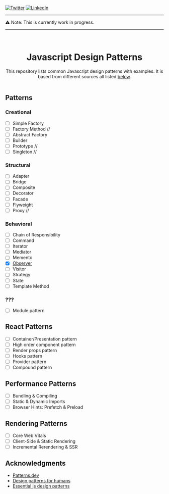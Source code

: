 [![Twitter][twitter-shield]][twitter-url]
[![LinkedIn][linkedin-shield]][linkedin-url]

***
:warning: Note: This is currently work in progress.
***

<!-- PROJECT LOGO -->
<br />
<div align="center">
<h1 align="center">Javascript Design Patterns</h3>

  <p align="center">
    This repository lists common Javascript design patterns with examples. It is based from different sources all listed <a href="#acknowledgments">below</a>.  
    <br />
    <br />
  </p>
</div>

## Patterns

### Creational

- [ ] Simple Factory
- [ ] Factory Method //
- [ ] Abstract Factory
- [ ] Builder
- [ ] Prototype //
- [ ] Singleton //

### Structural
- [ ] Adapter
- [ ] Bridge
- [ ] Composite
- [ ] Decorator
- [ ] Facade
- [ ] Flyweight
- [ ] Proxy //

### Behavioral
- [ ] Chain of Responsibility
- [ ] Command
- [ ] Iterator
- [ ] Mediator
- [ ] Memento
- [x] [Observer](./Behavioral/Observer/README.md)
- [ ] Visitor
- [ ] Strategy
- [ ] State
- [ ] Template Method

### ???
- [ ] Module pattern

## **React Patterns**

- [ ] Container/Presentation pattern
- [ ] High order component pattern
- [ ] Render props pattern
- [ ] Hooks pattern
- [ ] Provider pattern
- [ ] Compound pattern

## **Performance Patterns**

- [ ] Bundling & Compiling
- [ ] Static & Dynamic Imports
- [ ] Browser Hints: Prefetch & Preload

## **Rendering Patterns**

- [ ] Core Web Vitals
- [ ] Client-Side & Static Rendering
- [ ] Incremental Rerendering & SSR

<!-- ACKNOWLEDGMENTS -->
## Acknowledgments
<a name="acknowledgments"></a>
* [Patterns.dev](https://www.patterns.dev/)
* [Design patterns for humans](https://github.com/kamranahmedse/design-patterns-for-humans)
* [Essential js design patterns](https://github.com/addyosmani/essential-js-design-patterns)

<!-- MARKDOWN LINKS & IMAGES -->
[linkedin-shield]: https://img.shields.io/badge/-LinkedIn-black.svg?style=for-the-badge&logo=linkedin&colorB=555
[linkedin-url]: https://linkedin.com/in/catiagomes82
[twitter-shield]: https://img.shields.io/badge/twitter-1A8CD8?style=for-the-badge&logo=twitter&logoColor=ffffff
[twitter-url]: https://twitter.com/CatiaGomes82